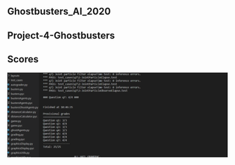 ## Ghostbusters_AI_2020
## Project-4-Ghostbusters
## Scores
![alt](https://raw.githubusercontent.com/thu21/Project-4-Ghostbusters/main/image/Screenshot%20(226).png)

